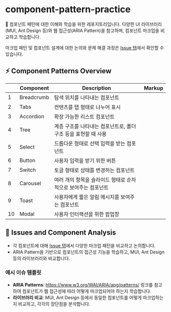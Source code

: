 # component-pattern-practice
🧩 컴포넌트 패턴에 대한 이해와 학습을 위한 레포지토리입니다. 다양한 UI 라이브러리(MUI, Ant Design 등)와 웹 접근성(ARIA Pattern)을 참고하며, 컴포넌트 마크업을 비교하고 학습합니다.

마크업 패턴 및 컴포넌트 설계에 대한 논의와 문제 해결 과정은 [Issue 탭](https://github.com/hsskey/component-pattern-practice/issues)에서 확인할 수 있습니다.

## ⚡️ Component Patterns Overview

|   | Component  |  Description  | Markup  |
|---|---|---|---|
| 1  | Breadcrumb  | 탐색 위치를 나타내는 컴포넌트 |  |
| 2  | Tabs  | 컨텐츠를 탭 형태로 나누어 표시 |  |
| 3  | Accordion  | 확장 가능한 리스트 컴포넌트 |  |
| 4  | Tree  | 계층 구조를 나타내는 컴포넌트로, 폴더 구조 등을 표현할 때 사용 |  |
| 5  | Select  | 드롭다운 형태로 선택 입력을 받는 컴포넌트 |  |
| 6  | Button  | 사용자 입력을 받기 위한 버튼 |  |
| 7  | Switch  | 토글 형태로 상태를 변경하는 컴포넌트 |  |
| 8  | Carousel  | 여러 개의 항목을 슬라이드 형태로 순차적으로 보여주는 컴포넌트 |  |
| 9  | Toast  | 사용자에게 짧은 알림 메시지를 보여주는 컴포넌트 |  |
| 10  | Modal  | 사용자 인터랙션을 위한 팝업창 |  |

## 📝 Issues and Component Analysis
- 각 컴포넌트에 대해 [Issue 탭](https://github.com/hsskey/component-pattern-practice/issues)에서 다양한 마크업 패턴을 비교하고 논의합니다.
- ARIA Pattern을 기반으로 컴포넌트의 접근성 기능을 학습하고, MUI, Ant Design 등의 라이브러리와 비교합니다.

### 예시 이슈 템플릿
- **ARIA Patterns**: https://www.w3.org/WAI/ARIA/apg/patterns/ 링크를 참고하여 컴포넌트가 웹 접근성에 따라 어떻게 마크업되어야 하는지 학습합니다.
- **라이브러리 비교**: MUI, Ant Design 등에서 동일한 컴포넌트를 어떻게 마크업하는지 비교하고, 각각의 장단점을 분석합니다.

